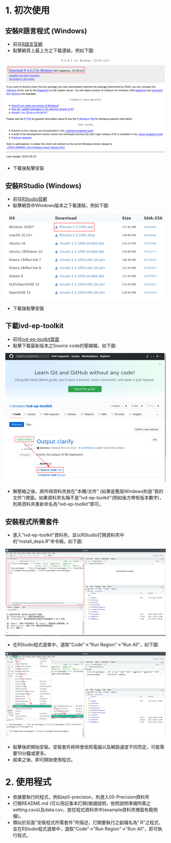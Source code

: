 # 1. 初次使用

## 安裝R語言程式 (Windows)

- 前往[R語言官網](https://cloud.r-project.org/bin/windows/base/)
- 點擊網頁上最上方之下載連結，例如下圖:

![fig1](.resource/fig1.png)

- 下載後點擊安裝

## 安裝RStudio (Windows)

- 前往[RStudio官網](https://rstudio.com/products/rstudio/download/#download)
- 點擊網頁中Windows版本之下載連結，例如下圖:

![fig_rstudio](.resource/fig_rstudio.png)

- 下載後點擊安裝

## 下載ivd-ep-toolkit

- 前往[ivd-ep-toolkit頁面](https://github.com/jimewu/ivd-ep-toolkit/releases)
- 點擊下載最新版本之Source code的壓縮檔，如下圖:

![fig2](.resource/fig2.png)

- 解壓縮之後，將所得資料夾放在"本機/文件" (如果是舊版Windows則是"我的文件")裡面。如果資料夾名稱不是"ivd-ep-toolkit"(例如後方帶有版本數字)，則將資料夾重新命名為"ivd-ep-toolkit"即可。

## 安裝程式所需套件

- 進入"ivd-ep-toolkit"資料夾，並以RStudio打開資料夾中的"install_deps.R"命令稿，如下圖:

![fig_intell_deps-1](.resource/fig_intell_deps-1.png)

- 在RStudio程式選單中，選取"Code"->"Run Region"->"Run All"，如下圖:

![fig_intell_deps-2](.resource/fig_intell_deps-2.png)

- 點擊後即開始安裝。安裝套件耗時會依照電腦以及網路速度不同而定，可能需要10分鐘或更多。
- 結束之後，即可開始使用程式。

# 2. 使用程式

- 依據要執行的程式，例如ep5-precision，則進入05-Precision資料夾
- 打開README.md (可以用記事本打開)閱讀說明，依照說明準備所需之setting.csv以及data.csv，放在程式資料夾中(example資料夾裡面有範例檔)。
- 類似於前面"安裝程式所需套件"所描述，打開要執行之副檔名為".R"之程式，並在RStudio程式選單中，選取"Code"->"Run Region"->"Run All"，即可執行程式。